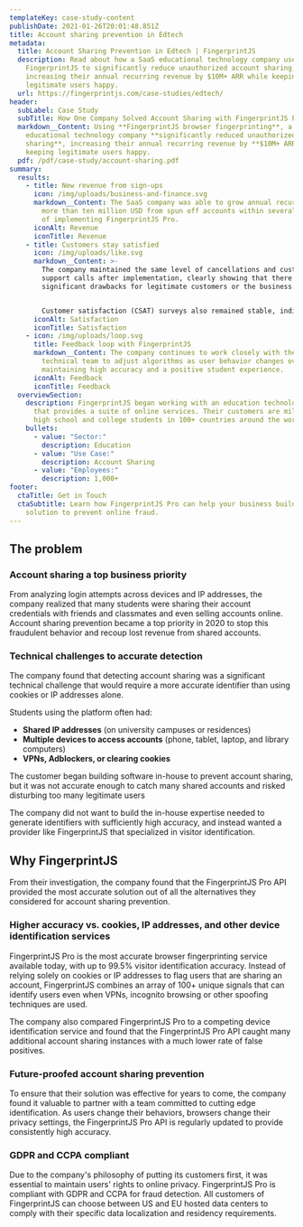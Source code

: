 ```yaml
---
templateKey: case-study-content
publishDate: 2021-01-26T20:01:48.851Z
title: Account sharing prevention in Edtech
metadata:
  title: Account Sharing Prevention in Edtech | FingerprintJS
  description: Read about how a SaaS educational technology company used
    FingerprintJS to significantly reduce unauthorized account sharing,
    increasing their annual recurring revenue by $10M+ ARR while keeping
    legitimate users happy.
  url: https://fingerprintjs.com/case-studies/edtech/
header:
  subLabel: Case Study
  subTitle: How One Company Solved Account Sharing with FingerprintJS Pro
  markdown__Content: Using **FingerprintJS browser fingerprinting**, a SaaS
    educational technology company **significantly reduced unauthorized account
    sharing**, increasing their annual recurring revenue by **$10M+ ARR** while
    keeping legitimate users happy.
  pdf: /pdf/case-study/account-sharing.pdf
summary:
  results:
    - title: New revenue from sign-ups
      icon: /img/uploads/business-and-finance.svg
      markdown__Content: The SaaS company was able to grow annual recurring revenue by
        more than ten million USD from spun off accounts within several months
        of implementing FingerprintJS Pro.
      iconAlt: Revenue
      iconTitle: Revenue
    - title: Customers stay satisfied
      icon: /img/uploads/like.svg
      markdown__Content: >-
        The company maintained the same level of cancellations and customer
        support calls after implementation, clearly showing that there were no
        significant drawbacks for legitimate customers or the business.


        Customer satisfaction (CSAT) surveys also remained stable, indicating that additional authentication measures did not have a negative impact on the user experience.
      iconAlt: Satisfaction
      iconTitle: Satisfaction
    - icon: /img/uploads/loop.svg
      title: Feedback loop with FingerprintJS
      markdown__Content: The company continues to work closely with the FingerprintJS
        technical team to adjust algorithms as user behavior changes over time,
        maintaining high accuracy and a positive student experience.
      iconAlt: Feedback
      iconTitle: Feedback
  overviewSection:
    description: FingerprintJS began working with an education technology company
      that provides a suite of online services. Their customers are millions of
      high school and college students in 100+ countries around the world.
    bullets:
      - value: "Sector:"
        description: Education
      - value: "Use Case:"
        description: Account Sharing
      - value: "Employees:"
        description: 1,000+
footer:
  ctaTitle: Get in Touch
  ctaSubtitle: Learn how FingerprintJS Pro can help your business build a custom
    solution to prevent online fraud.
---
```

## The problem

### Account sharing a top business priority

From analyzing login attempts across devices and IP addresses, the company realized that many students were sharing their account credentials with friends and classmates and even selling accounts online. Account sharing prevention became a top priority in 2020 to stop this fraudulent behavior and recoup lost revenue from shared accounts.

### Technical challenges to accurate detection

The company found that detecting account sharing was a significant technical challenge that would require a more accurate identifier than using cookies or IP addresses alone.

Students using the platform often had:

*   **Shared IP addresses** (on university campuses or residences)
*   **Multiple devices to access accounts** (phone, tablet, laptop, and library computers)
*   **VPNs, Adblockers, or clearing cookies**

The customer began building software in-house to prevent account sharing, but it was not accurate enough to catch many shared accounts and risked disturbing too many legitimate users

The company did not want to build the in-house expertise needed to generate identifiers with sufficiently high accuracy, and instead wanted a provider like FingerprintJS that specialized in visitor identification.

## Why FingerprintJS

From their investigation, the company found that the FingerprintJS Pro API provided the most accurate solution out of all the alternatives they considered for account sharing prevention.

### Higher accuracy vs. cookies, IP addresses, and other device identification services

FingerprintJS Pro is the most accurate browser fingerprinting service available today, with up to 99.5% visitor identification accuracy. Instead of relying solely on cookies or IP addresses to flag users that are sharing an account, FingerprintJS combines an array of 100+ unique signals that can identify users even when VPNs, incognito browsing or other spoofing techniques are used.

The company also compared FingerprintJS Pro to a competing device identification service and found that the FingerprintJS Pro API caught many additional account sharing instances with a much lower rate of false positives.

### Future-proofed account sharing prevention

To ensure that their solution was effective for years to come, the company found it valuable to partner with a team committed to cutting edge identification. As users change their behaviors, browsers change their privacy settings, the FingerprintJS Pro API is regularly updated to provide consistently high accuracy.

### GDPR and CCPA compliant

Due to the company's philosophy of putting its customers first, it was essential to maintain users' rights to online privacy. FingerprintJS Pro is compliant with GDPR and CCPA for fraud detection. All customers of FingerprintJS can choose between US and EU hosted data centers to comply with their specific data localization and residency requirements.
